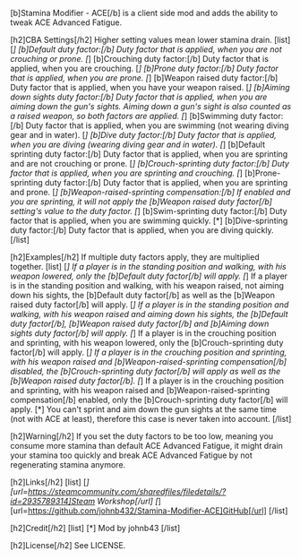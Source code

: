 [b]Stamina Modifier - ACE[/b] is a client side mod and adds the ability to tweak ACE Advanced Fatigue.

[h2]CBA Settings[/h2]
Higher setting values mean lower stamina drain.
[list]
[*] [b]Default duty factor:[/b] Duty factor that is applied, when you are not crouching or prone.
[*] [b]Crouching duty factor:[/b] Duty factor that is applied, when you are crouching.
[*] [b]Prone duty factor:[/b] Duty factor that is applied, when you are prone.
[*] [b]Weapon raised duty factor:[/b] Duty factor that is applied, when you have your weapon raised.
[*] [b]Aiming down sights duty factor:[/b] Duty factor that is applied, when you are aiming down the gun's sights. Aiming down a gun's sight is also counted as a raised weapon, so both factors are applied.
[*] [b]Swimming duty factor:[/b] Duty factor that is applied, when you are swimming (not wearing diving gear and in water).
[*] [b]Dive duty factor:[/b] Duty factor that is applied, when you are diving (wearing diving gear and in water).
[*] [b]Default sprinting duty factor:[/b] Duty factor that is applied, when you are sprinting and are not crouching or prone.
[*] [b]Crouch-sprinting duty factor:[/b] Duty factor that is applied, when you are sprinting and crouching.
[*] [b]Prone-sprinting duty factor:[/b] Duty factor that is applied, when you are sprinting and prone.
[*] [b]Weapon-raised-sprinting compensation:[/b] If enabled and you are sprinting, it will not apply the [b]Weapon raised duty factor[/b] setting's value to the duty factor.
[*] [b]Swim-sprinting duty factor:[/b] Duty factor that is applied, when you are swimming quickly.
[*] [b]Dive-sprinting duty factor:[/b] Duty factor that is applied, when you are diving quickly.
[/list]

[h2]Examples[/h2]
If multiple duty factors apply, they are multiplied together.
[list]
[*] If a player is in the standing position and walking, with his weapon lowered, only the [b]Default duty factor[/b] will apply.
[*] If a player is in the standing position and walking, with his weapon raised, not aiming down his sights, the [b]Default duty factor[/b] as well as the [b]Weapon raised duty factor[/b] will apply.
[*] If a player is in the standing position and walking, with his weapon raised and aiming down his sights, the [b]Default duty factor[/b], [b]Weapon raised duty factor[/b] and [b]Aiming down sights duty factor[/b] will apply.
[*] If a player is in the crouching position and sprinting, with his weapon lowered, only the [b]Crouch-sprinting duty factor[/b] will apply.
[*] If a player is in the crouching position and sprinting, with his weapon raised and [b]Weapon-raised-sprinting compensation[/b] disabled, the [b]Crouch-sprinting duty factor[/b] will apply as well as the [b]Weapon raised duty factor[/b].
[*] If a player is in the crouching position and sprinting, with his weapon raised and [b]Weapon-raised-sprinting compensation[/b] enabled, only the [b]Crouch-sprinting duty factor[/b] will apply.
[*] You can't sprint and aim down the gun sights at the same time (not with ACE at least), therefore this case is never taken into account.
[/list]

[h2]Warning[/h2]
If you set the duty factors to be too low, meaning you consume more stamina than default ACE Advanced Fatigue, it might drain your stamina too quickly and break ACE Advanced Fatigue by not regenerating stamina anymore.

[h2]Links[/h2]
[list]
[*] [url=https://steamcommunity.com/sharedfiles/filedetails/?id=2935789314]Steam Workshop[/url]
[*] [url=https://github.com/johnb432/Stamina-Modifier-ACE]GitHub[/url]
[/list]

[h2]Credit[/h2]
[list]
[*] Mod by johnb43
[/list]

[h2]License[/h2]
See LICENSE.
